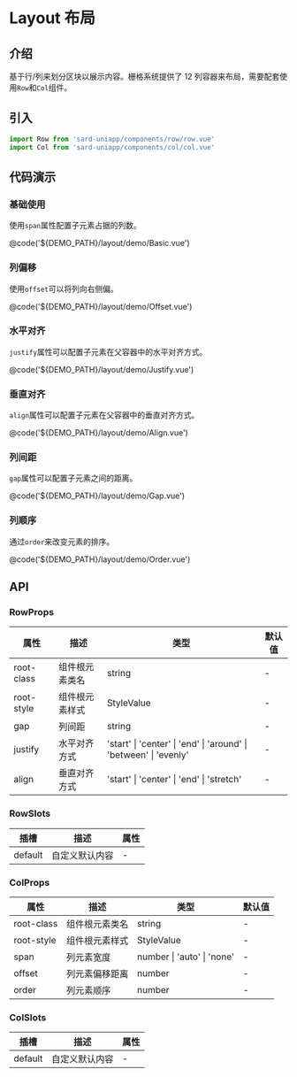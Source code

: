 # Layout 布局

## 介绍

基于行/列来划分区块以展示内容。栅格系统提供了 12 列容器来布局，需要配套使用`Row`和`Col`组件。

## 引入

```ts
import Row from 'sard-uniapp/components/row/row.vue'
import Col from 'sard-uniapp/components/col/col.vue'
```

## 代码演示

### 基础使用

使用`span`属性配置子元素占据的列数。

@code('${DEMO_PATH}/layout/demo/Basic.vue')

### 列偏移

使用`offset`可以将列向右侧偏。

@code('${DEMO_PATH}/layout/demo/Offset.vue')

### 水平对齐

`justify`属性可以配置子元素在父容器中的水平对齐方式。

@code('${DEMO_PATH}/layout/demo/Justify.vue')

### 垂直对齐

`align`属性可以配置子元素在父容器中的垂直对齐方式。

@code('${DEMO_PATH}/layout/demo/Align.vue')

### 列间距

`gap`属性可以配置子元素之间的距离。

@code('${DEMO_PATH}/layout/demo/Gap.vue')

### 列顺序

通过`order`来改变元素的排序。

@code('${DEMO_PATH}/layout/demo/Order.vue')

## API

### RowProps

| 属性       | 描述           | 类型                                                              | 默认值 |
| ---------- | -------------- | ----------------------------------------------------------------- | ------ |
| root-class | 组件根元素类名 | string                                                            | -      |
| root-style | 组件根元素样式 | StyleValue                                                        | -      |
| gap        | 列间距         | string                                                            | -      |
| justify    | 水平对齐方式   | 'start' \| 'center' \| 'end' \| 'around' \| 'between' \| 'evenly' | -      |
| align      | 垂直对齐方式   | 'start' \| 'center' \| 'end' \| 'stretch'                         | -      |

### RowSlots

| 插槽    | 描述           | 属性 |
| ------- | -------------- | ---- |
| default | 自定义默认内容 | -    |

### ColProps

| 属性       | 描述           | 类型                       | 默认值 |
| ---------- | -------------- | -------------------------- | ------ |
| root-class | 组件根元素类名 | string                     | -      |
| root-style | 组件根元素样式 | StyleValue                 | -      |
| span       | 列元素宽度     | number \| 'auto' \| 'none' | -      |
| offset     | 列元素偏移距离 | number                     | -      |
| order      | 列元素顺序     | number                     | -      |

### ColSlots

| 插槽    | 描述           | 属性 |
| ------- | -------------- | ---- |
| default | 自定义默认内容 | -    |

